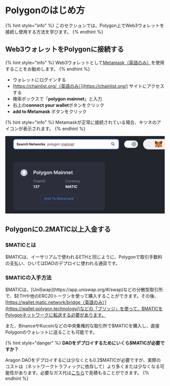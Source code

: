 # Polygonのはじめ方

{% hint style="info" %}
このセクションでは、Polygon上でWeb3ウォレットを接続し使用する方法を学びます。
{% endhint %}

## Web3ウォレットをPolygonに接続する

{% hint style="info" %}
Web3ウォレットとして[Metamask（英語のみ）](https://metamask.io)を使用することをお勧めします。&#x20;
{% endhint %}

* ウォレットにログインする
* [https://chainlist.org/（英語のみ）](https://chainlist.org/) サイトにアクセスする
* 検索ボックスで「**polygon mainnet**」と入力
* 右上の**connect your wallet**ボタンをクリック
* **add to Metamask** ボタンをクリック

{% hint style="info" %}
Metamaskが正常に接続されている場合、キツネのアイコンが表示されます。
{% endhint %}

![chainlist.orgを使ってMetamaskにチェーンを追加](<../../.gitbook/assets/Schermata 2022-01-26 alle 23.22.13.png>)

## **Polygon**に0.2MATIC以上入金する

### $MATICとは

$MATICは、イーサリアムで使われるETHと同じように、Polygonで取引手数料の支払い、ひいてはDAOのデプロイに使われる通貨です。

### $MATICの入手方法

$MATICは、[UniSwap](https://app.uniswap.org/#/swap)などの分散型取引所で、$ETHや他のERC20トークンを使って購入することができます。その後、[https://wallet.matic.network/bridge（英語のみ）](https://wallet.polygon.technology/)などの「ブリッジ」を使って、$MATICをPolygonネットワークに転送する必要があります。

また、BinanceやKucoinなどの中央集権的な取引所で$MATICを購入し、直接Polygonのウォレットに送ることも可能です。

{% hint style="danger" %}
**DAOをデプロイするためにいくら$MATICが必要ですか？**

Aragon DAOをデプロイするには少なくとも0.2$MATICが必要ですが、実際のコストは（ネットワークトラフィックに依存して）より多くまたは少なくなる可能性があります。必要なガス代は[こちら](gas-tracker.md)で見積もることができます。
{% endhint %}
